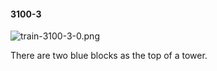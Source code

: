 #### 3100-3
![train-3100-3-0.png](https://github.com/lil-lab/nlvr/raw/master/nlvr/train/images/18/train-3100-3-0.png "train-3100-3-0.png")

There are two blue blocks as the top of a tower.